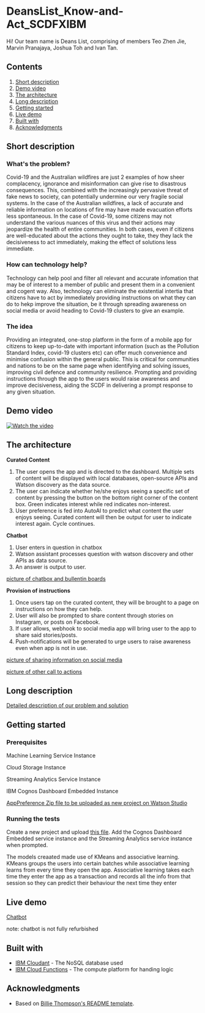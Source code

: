 # DeansList_Know-and-Act_SCDFXIBM


Hi! Our team name is Deans List, comprising of members Teo Zhen Jie, Marvin Pranajaya, Joshua Toh and Ivan Tan.


## Contents

1. [Short description](#short-description)
1. [Demo video](#demo-video)
1. [The architecture](#the-architecture)
1. [Long description](#long-description)
1. [Getting started](#getting-started)
1. [Live demo](#live-demo)
1. [Built with](#built-with)
1. [Acknowledgments](#acknowledgments)

## Short description

### What's the problem?

Covid-19 and the Australian wildfires are just 2 examples of how sheer complacency, ignorance and misinformation can give rise to disastrous consequences. This, combined with the increasingly pervasive threat of fake news to society, can potentially undermine our very fragile social systems. In the case of the Australian wildfires, a lack of accurate and reliable information on locations of fire may have made evacuation efforts less spontaneous. In the case of Covid-19, some citizens may not understand the various nuances of this virus and their actions may jeopardize the health of entire communities. In both cases, even if citizens are well-educated about the actions they ought to take, they they lack the decisiveness to act immediately, making the effect of solutions less immediate. 

### How can technology help?

Technology can help pool and filter all relevant and accurate infomation that may be of interest to a member of public and present them in a convenient and cogent way. Also, technology can eliminate the existential intertia that citizens have to act by immediately providing instructions on what they can do to hekp improve the situation, be it through spreading awareness on social media or avoid heading to Covid-19 clusters to give an example. 

### The idea

Providing an integrated, one-stop platform in the form of a mobile app for citizens to keep up-to-date with important information (such as the Pollution Standard Index, covid-19 clusters etc) can offer much convenience and minimise confusion within the general public. This is critical for communities and nations to be on the same page when identifying and solving issues, improving civil defence and community resilience. Prompting and providing instructions through the app to the users would raise awareness and improve decisiveness, aiding the SCDF in delivering a prompt response to any given situation.  

## Demo video

[![Watch the video](https://github.com/Code-and-Response/Liquid-Prep/blob/master/images/IBM-interview-video-image.png)](https://youtu.be/vOgCOoy_Bx0)

## The architecture

**Curated Content** 
1. The user opens the app and is directed to the dashboard. Multiple sets of content will be displayed with local databases, open-source APIs and Watson discovery as the data source.
2. The user can indicate whether he/she enjoys seeing a specific set of content by pressing the button on the bottom right corner of the content box. Green indicates interest while red indicates non-interest.
3. User preference is fed into AutoAI to predict what content the user enjoys seeing. Curated content will then be output for user to indicate interest again. Cycle continues. 

**Chatbot**
1. User enters in question in chatbox
2. Watson assistant processes question with watson discovery and other APIs as data source. 
3. An answer is output to user. 

[picture of chatbox and bullentin boards](https://github.com/deanslist1/DeansList_integratedapp_SCDFXIBM/blob/master/1.png)

**Provision of instructions**
1. Once users tap on the curated content, they will be brought to a page on instructions on how they can help.
2. User will also be prompted to share content through stories on Instagram, or posts on Facebook.
3. If user allows, webhook to social media app will bring user to the app to share said stories/posts.
4. Push-notifications will be generated to urge users to raise awareness even when app is not in use.

[picture of sharing information on social media](https://github.com/deanslist1/DeansList_integratedapp_SCDFXIBM/blob/master/2.png)

[picture of other call to actions](https://github.com/deanslist1/DeansList_integratedapp_SCDFXIBM/blob/master/3.png)

## Long description

[Detailed description of our problem and solution](https://docs.google.com/document/d/1jlnSAGuVTAoucwC5s337T9nCjMMMrKKHBf_vb2qPA18/edit?usp=sharing)

## Getting started

### Prerequisites

Machine Learning Service Instance

Cloud Storage Instance 

Streaming Analytics Service Instance

IBM Cognos Dashboard Embedded Instance

[AppPreference Zip file to be uploaded as new project on Watson Studio](https://github.com/deanslist1/DeansList_integratedapp_SCDFXIBM/blob/master/SCDF-App-Preference-Indicator.zip)

### Running the tests 

Create a new project and upload [this file](https://github.com/deanslist1/DeansList_integratedapp_SCDFXIBM/blob/master/SCDF-App-Preference-Indicator.zip). Add the Cognos Dashboard Embedded service instance and the Streaming Analytics service instance when prompted. 

The models creaated made use of KMeans and associative learning. KMeans groups the users into certain batches while associative learning learns from every time they open the app. Associative learning takes each time they enter the app as a transaction and records all the info from that session so they can predict their behaviour the next time they enter


## Live demo

[Chatbot](https://web-chat.global.assistant.watson.cloud.ibm.com/preview.html?region=eu-gb&integrationID=e8aee7e8-f058-4974-a57f-1e14bc736b1b&serviceInstanceID=9758eca1-bbf1-410b-bf41-149706ec94d1)

note: chatbot is not fully refurbished


## Built with

* [IBM Cloudant](https://cloud.ibm.com/catalog?search=cloudant#search_results) - The NoSQL database used
* [IBM Cloud Functions](https://cloud.ibm.com/catalog?search=cloud%20functions#search_results) - The compute platform for handing logic

## Acknowledgments

* Based on [Billie Thompson's README template](https://gist.github.com/PurpleBooth/109311bb0361f32d87a2).



